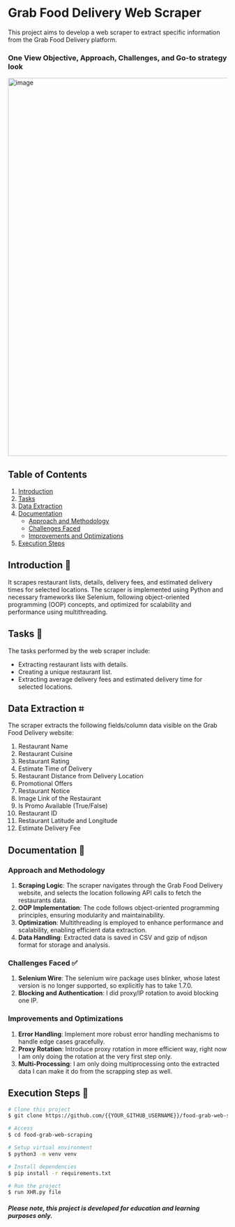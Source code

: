 # Grab Food Delivery Web Scraper

This project aims to develop a web scraper to extract specific information from the Grab Food Delivery platform.

### One View Objective, Approach, Challenges, and Go-to strategy look
<img width="864" alt="image" src="https://github.com/Aadi71/food-grab-web-scraping/assets/73948412/1a5876fb-b826-4d03-9ece-7f6053195769">

## Table of Contents
1. [Introduction](#introduction)
2. [Tasks](#tasks)
3. [Data Extraction](#data-extraction)
4. [Documentation](#documentation)
    - [Approach and Methodology](#approach-and-methodology)
    - [Challenges Faced](#challenges-faced)
    - [Improvements and Optimizations](#improvements-and-optimizations)
5. [Execution Steps](#execution-steps)

## Introduction 🧩
It scrapes restaurant lists, details, delivery fees, and estimated delivery times for selected locations. The scraper is implemented using Python and necessary frameworks like Selenium, following object-oriented programming (OOP) concepts, and optimized for scalability and performance using multithreading.

## Tasks 📝
The tasks performed by the web scraper include:
- Extracting restaurant lists with details.
- Creating a unique restaurant list.
- Extracting average delivery fees and estimated delivery time for selected locations.

## Data Extraction ⌗
The scraper extracts the following fields/column data visible on the Grab Food Delivery website:
1. Restaurant Name
2. Restaurant Cuisine
3. Restaurant Rating
4. Estimate Time of Delivery
5. Restaurant Distance from Delivery Location
6. Promotional Offers
7. Restaurant Notice
8. Image Link of the Restaurant
9. Is Promo Available (True/False)
10. Restaurant ID
11. Restaurant Latitude and Longitude
12. Estimate Delivery Fee

## Documentation 📄
### Approach and Methodology
1. **Scraping Logic**: The scraper navigates through the Grab Food Delivery website, and selects the location following API calls to fetch the restaurants data.
2. **OOP Implementation**: The code follows object-oriented programming principles, ensuring modularity and maintainability.
3. **Optimization**: Multithreading is employed to enhance performance and scalability, enabling efficient data extraction.
4. **Data Handling**: Extracted data is saved in CSV and gzip of ndjson format for storage and analysis.

### Challenges Faced ✅
1. **Selenium Wire**: The selenium wire package uses blinker, whose latest version is no longer supported, so explicitly has to take 1.7.0.
2. **Blocking and Authentication**: I did proxy/IP rotation to avoid blocking one IP.

### Improvements and Optimizations
1. **Error Handling**: Implement more robust error handling mechanisms to handle edge cases gracefully.
2. **Proxy Rotation**: Introduce proxy rotation in more efficient way, right now I am only doing the rotation at the very first step only.
3. **Multi-Processing**: I am only doing multiprocessing onto the extracted data I can make it do from the scrapping step as well.

## Execution Steps 🚀
```bash
# Clone this project
$ git clone https://github.com/{{YOUR_GITHUB_USERNAME}}/food-grab-web-scraping

# Access
$ cd food-grab-web-scraping

# Setup virtual environment
$ python3 -m venv venv

# Install dependencies
$ pip install -r requirements.txt

# Run the project
$ run XHR.py file
```


#### <i>Please note, this project is developed for education and learning purposes only.</i>
